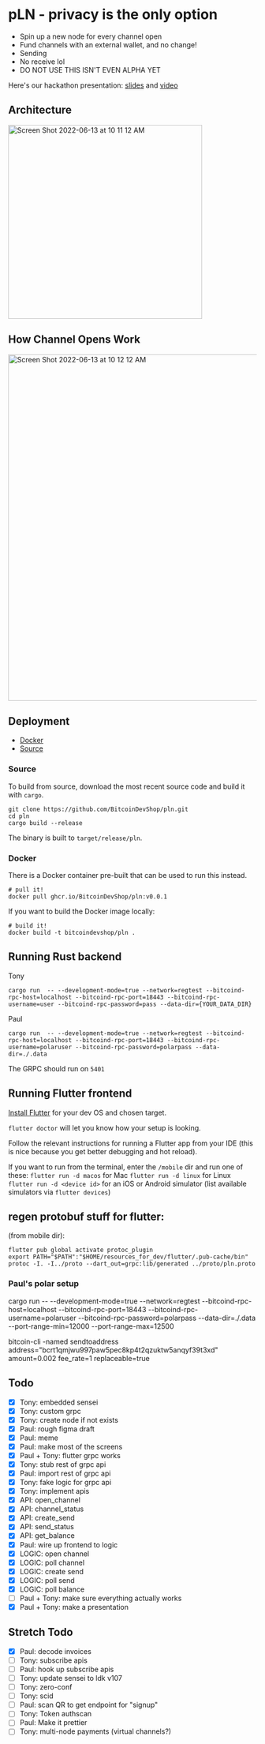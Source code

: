 # pLN - privacy is the only option

- Spin up a new node for every channel open
- Fund channels with an external wallet, and no change!
- Sending
- No receive lol
- DO NOT USE THIS ISN'T EVEN ALPHA YET

Here's our hackathon presentation: [slides](https://github.com/BitcoinDevShop/pln/files/8893172/pln.pdf) and [video](https://www.youtube.com/watch?v=gaQ0m1AMpq0?start=6454)

## Architecture

<img width="393" alt="Screen Shot 2022-06-13 at 10 11 12 AM" src="https://user-images.githubusercontent.com/543668/173408578-6b0e9f41-6ea6-4f28-aa91-7f1d9a565357.png">

## How Channel Opens Work

<img width="702" alt="Screen Shot 2022-06-13 at 10 12 12 AM" src="https://user-images.githubusercontent.com/543668/173408613-aebf32e3-d751-4c50-80c9-1125b1fc61ec.png">

## Deployment

- [Docker](#docker)
- [Source](#source)

### Source

To build from source, download the most recent source code and build it with `cargo`.

```shell
git clone https://github.com/BitcoinDevShop/pln.git
cd pln
cargo build --release
```

The binary is built to `target/release/pln`.

### Docker

There is a Docker container pre-built that can be used to run this instead.

```shell
# pull it!
docker pull ghcr.io/BitcoinDevShop/pln:v0.0.1
```

If you want to build the Docker image locally:

```shell
# build it!
docker build -t bitcoindevshop/pln .
```

## Running Rust backend

Tony

```
cargo run  -- --development-mode=true --network=regtest --bitcoind-rpc-host=localhost --bitcoind-rpc-port=18443 --bitcoind-rpc-username=user --bitcoind-rpc-password=pass --data-dir={YOUR_DATA_DIR}
```

Paul

```
cargo run  -- --development-mode=true --network=regtest --bitcoind-rpc-host=localhost --bitcoind-rpc-port=18443 --bitcoind-rpc-username=polaruser --bitcoind-rpc-password=polarpass --data-dir=./.data
```

The GRPC should run on `5401`

## Running Flutter frontend

[Install Flutter](https://docs.flutter.dev/get-started/install) for your dev OS and chosen target.

`flutter doctor` will let you know how your setup is looking.

Follow the relevant instructions for running a Flutter app from your IDE (this is nice because you get better debugging and hot reload).

If you want to run from the terminal, enter the `/mobile` dir and run one of these:
`flutter run -d macos` for Mac
`flutter run -d linux` for Linux
`flutter run -d <device id>` for an iOS or Android simulator (list available simulators via `flutter devices`)

## regen protobuf stuff for flutter:

(from mobile dir):

```
flutter pub global activate protoc_plugin
export PATH="$PATH":"$HOME/resources_for_dev/flutter/.pub-cache/bin"
protoc -I. -I../proto --dart_out=grpc:lib/generated ../proto/pln.proto
```

### Paul's polar setup

cargo run -- --development-mode=true --network=regtest --bitcoind-rpc-host=localhost --bitcoind-rpc-port=18443 --bitcoind-rpc-username=polaruser --bitcoind-rpc-password=polarpass --data-dir=./.data --port-range-min=12000 --port-range-max=12500

bitcoin-cli -named sendtoaddress address="bcrt1qmjwu997paw5pec8kp4t2qzuktw5anqyf39t3xd" amount=0.002 fee_rate=1 replaceable=true

## Todo

- [x] Tony: embedded sensei
- [x] Tony: custom grpc
- [x] Tony: create node if not exists
- [x] Paul: rough figma draft
- [x] Paul: meme
- [x] Paul: make most of the screens
- [x] Paul + Tony: flutter grpc works
- [x] Tony: stub rest of grpc api
- [x] Paul: import rest of grpc api
- [x] Tony: fake logic for grpc api
- [x] Tony: implement apis
- [x] API: open_channel
- [x] API: channel_status
- [x] API: create_send
- [x] API: send_status
- [x] API: get_balance
- [x] Paul: wire up frontend to logic
- [x] LOGIC: open channel
- [x] LOGIC: poll channel
- [x] LOGIC: create send
- [x] LOGIC: poll send
- [x] LOGIC: poll balance
- [ ] Paul + Tony: make sure everything actually works
- [x] Paul + Tony: make a presentation

## Stretch Todo

- [x] Paul: decode invoices
- [ ] Tony: subscribe apis
- [ ] Paul: hook up subscribe apis
- [ ] Tony: update sensei to ldk v107
- [ ] Tony: zero-conf
- [ ] Tony: scid
- [ ] Paul: scan QR to get endpoint for "signup"
- [ ] Tony: Token authscan
- [ ] Paul: Make it prettier
- [ ] Tony: multi-node payments (virtual channels?)
